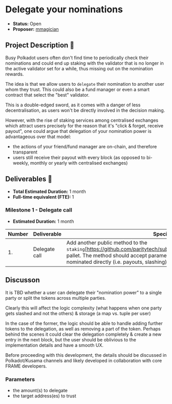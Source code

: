 # Delegate your nominations

* **Status:** Open
* **Proposer:** [mmagician](https://github.com/mmagician)

## Project Description :page_facing_up:

Busy Polkadot users often don't find time to periodically check their nominations and could end up staking with the validator that is no longer in the active validator set for a while, thus missing out on the nomination rewards.

The idea is that we allow users to `delegate` their nomination to another user whom they trust. This could also be a fund manager or even a smart contract that select the "best" validator.

This is a double-edged sword, as it comes with a danger of less decentralisation, as users won't be directly involved in the decision making.

However, with the rise of staking services among centralised exchanges which attract users precisely for the reason that it's "click & forget, receive payout", one could argue that delegation of your nomination power is advantageous over that model:
- the actions of your friend/fund manager are on-chain, and therefore transparent
- users still receive their payout with every block (as opposed to bi-weekly, monthly or yearly with centralised exchanges)

## Deliverables :nut_and_bolt:

* **Total Estimated Duration:** 1 month
* **Full-time equivalent (FTE):**  1 

### Milestone 1 - Delegate call

* **Estimated Duration:** 1 month

| Number | Deliverable | Specification |
| ------------- | ------------- | ------------- |
| 1. | Delegate call | Add another public method to the `staking`[https://github.com/paritytech/substrate/blob/master/frame/staking/src/lib.rs] pallet. The method should accept parameters listed below and work just as if the user nominated directly (i.e. payouts, slashing) |

## Discusson

It is TBD whether a user can delegate their "nomination power" to a single party or split the tokens across multiple parties.

Clearly this will affect the logic complexity (what happens when one party gets slashed and not the others) & storage (a map vs. tuple per user)

In the case of the former, the logic should be able to handle adding further tokens to the delegation, as well as removing a part of the token. Perhaps behind the scenes it could clear the delegation completely & create a new entry in the next block, but the user should be oblivious to the implementation details and have a smooth UX.

Before proceeding with this development, the details should be discussed in Polkadot/Kusama channels and likely developed in collaboration with core FRAME developers.

### Parameters

- the amount(s) to delegate
- the target address(es) to trust

